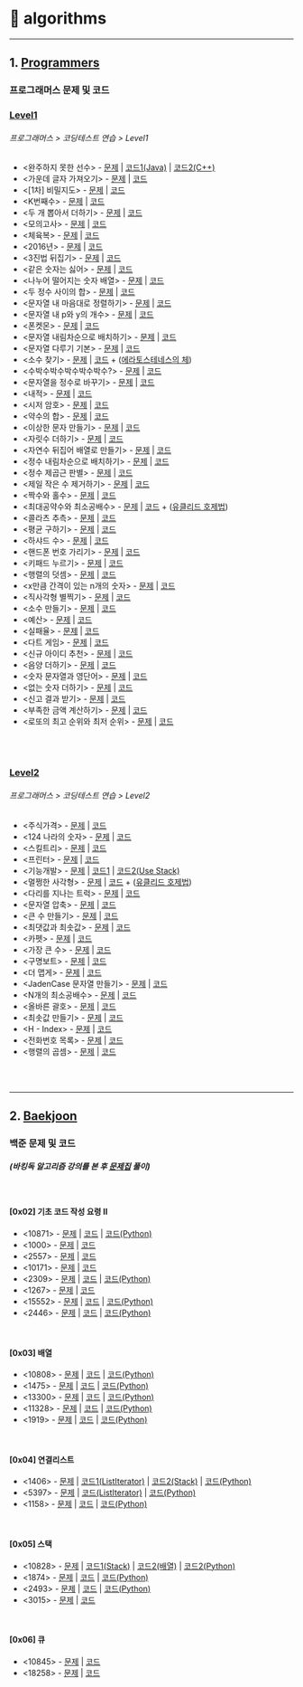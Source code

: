 # :runner: algorithms
<hr />

## 1. [Programmers](./Programmers)
### 프로그래머스 문제 및 코드

### [Level1](./Programmers/Level1)
###### 프로그래머스 > 코딩테스트 연습 > Level1

* <완주하지 못한 선수> - [문제](https://programmers.co.kr/learn/courses/30/lessons/42576) | [코드1(Java)](./Programmers/Level1/완주하지못한선수/Solution.java) | [코드2(C++)](./Programmers/Level1/완주하지못한선수/Solution2.cpp)
* <가운데 글자 가져오기> - [문제](https://programmers.co.kr/learn/courses/30/lessons/12903) | [코드](./Programmers/Level1/가운데글자가져오기/Solution.java)
* <[1차] 비밀지도> - [문제](https://programmers.co.kr/learn/courses/30/lessons/17681) | [코드](./Programmers/Level1/비밀지도/Solution.java)
* <K번째수> - [문제](https://programmers.co.kr/learn/courses/30/lessons/42748) | [코드](./Programmers/Level1/K번째수/Solution.java)
* <두 개 뽑아서 더하기> - [문제](https://programmers.co.kr/learn/courses/30/lessons/68644) | [코드](./Programmers/Level1/두개뽑아서더하기/Solution.java)
* <모의고사> - [문제](https://programmers.co.kr/learn/courses/30/lessons/42840) | [코드](./Programmers/Level1/모의고사/Solution.java)
* <체육복> - [문제](https://programmers.co.kr/learn/courses/30/lessons/42862) | [코드](./Programmers/Level1/체육복/Solution.java)
* <2016년> - [문제](https://programmers.co.kr/learn/courses/30/lessons/12901) | [코드](./Programmers/Level1/2016년/Solution.java)
* <3진법 뒤집기> - [문제](https://programmers.co.kr/learn/courses/30/lessons/68935) | [코드](./Programmers/Level1/3진법뒤집기/Solution.java)
* <같은 숫자는 싫어> - [문제](https://programmers.co.kr/learn/courses/30/lessons/12906) | [코드](./Programmers/Level1/같은숫자는싫어/Solution.java)
* <나누어 떨어지는 숫자 배열> - [문제](https://programmers.co.kr/learn/courses/30/lessons/12910) | [코드](./Programmers/Level1/나누어떨어지는숫자배열/Solution.java)
* <두 정수 사이의 합> - [문제](https://programmers.co.kr/learn/courses/30/lessons/12912) | [코드](./Programmers/Level1/두정수사이의합/Solution.java)
* <문자열 내 마음대로 정렬하기> - [문제](https://programmers.co.kr/learn/courses/30/lessons/12915) | [코드](./Programmers/Level1/문자열내마음대로정렬하기/Solution.java)
* <문자열 내 p와 y의 개수> - [문제](https://programmers.co.kr/learn/courses/30/lessons/12916) | [코드](./Programmers/Level1/문자열내p와y의개수/Solution.java)
* <폰켓몬> - [문제](https://programmers.co.kr/learn/courses/30/lessons/1845) | [코드](./Programmers/Level1/폰켓몬/Solution.java)
* <문자열 내림차순으로 배치하기> - [문제](https://programmers.co.kr/learn/courses/30/lessons/12917) | [코드](./Programmers/Level1/문자열내림차순으로배치하기/Solution.java)
* <문자열 다루기 기본> - [문제](https://programmers.co.kr/learn/courses/30/lessons/12918) | [코드](./Programmers/Level1/문자열다루기기본/Solution.java)
* <소수 찾기> - [문제](https://programmers.co.kr/learn/courses/30/lessons/12921) | [코드](./Programmers/Level1/소수찾기/Solution.java) + ([에라토스테네스의 체](https://ko.wikipedia.org/wiki/%EC%97%90%EB%9D%BC%ED%86%A0%EC%8A%A4%ED%85%8C%EB%84%A4%EC%8A%A4%EC%9D%98_%EC%B2%B4))
* <수박수박수박수박수박수?> - [문제](https://programmers.co.kr/learn/courses/30/lessons/12922) | [코드](./Programmers/Level1/수박수박수박수박수박수/Solution.java)
* <문자열을 정수로 바꾸기> - [문제](https://programmers.co.kr/learn/courses/30/lessons/12925) | [코드](./Programmers/Level1/문자열을정수로바꾸기/Solution.java)
* <내적> - [문제](https://programmers.co.kr/learn/courses/30/lessons/70128) | [코드](./Programmers/Level1/내적/Solution.java)
* <시저 암호> - [문제](https://programmers.co.kr/learn/courses/30/lessons/12926) | [코드](./Programmers/Level1/시저암호/Solution.java)
* <약수의 합> - [문제](https://programmers.co.kr/learn/courses/30/lessons/12928) | [코드](./Programmers/Level1/약수의합/Solution.java)
* <이상한 문자 만들기> - [문제](https://programmers.co.kr/learn/courses/30/lessons/12930) | [코드](./Programmers/Level1/이상한문자만들기/Solution.java)
* <자릿수 더하기> - [문제](https://programmers.co.kr/learn/courses/30/lessons/12931) | [코드](./Programmers/Level1/자릿수더하기/Solution.java)
* <자연수 뒤집어 배열로 만들기> - [문제](https://programmers.co.kr/learn/courses/30/lessons/12932) | [코드](./Programmers/Level1/자연수뒤집어배열로만들기/Solution.java)
* <정수 내림차순으로 배치하기> - [문제](https://programmers.co.kr/learn/courses/30/lessons/12933) | [코드](./Programmers/Level1/정수내림차순으로배치하기/Solution.java)
* <정수 제곱근 판별> - [문제](https://programmers.co.kr/learn/courses/30/lessons/12934) | [코드](./Programmers/Level1/정수제곱근판별/Solution.java)
* <제일 작은 수 제거하기> - [문제](https://programmers.co.kr/learn/courses/30/lessons/12935) | [코드](./Programmers/Level1/제일작은수제거하기/Solution.java)
* <짝수와 홀수> - [문제](https://programmers.co.kr/learn/courses/30/lessons/12937) | [코드](./Programmers/Level1/짝수와홀수/Solution.java)
* <최대공약수와 최소공배수> - [문제](https://programmers.co.kr/learn/courses/30/lessons/12940) | [코드](./Programmers/Level1/최대공약수와최소공배수/Solution.java) + ([유클리드 호제법](https://namu.wiki/w/%EC%9C%A0%ED%81%B4%EB%A6%AC%EB%93%9C%20%ED%98%B8%EC%A0%9C%EB%B2%95))
* <콜라츠 추측> - [문제](https://programmers.co.kr/learn/courses/30/lessons/12943) | [코드](./Programmers/Level1/콜라츠추측/Solution.java)
* <평균 구하기> - [문제](https://programmers.co.kr/learn/courses/30/lessons/12944) | [코드](./Programmers/Level1/평균구하기/Solution.java)
* <하샤드 수> - [문제](https://programmers.co.kr/learn/courses/30/lessons/12947) | [코드](./Programmers/Level1/하샤드수/Solution.java)
* <핸드폰 번호 가리기> - [문제](https://programmers.co.kr/learn/courses/30/lessons/12948) | [코드](./Programmers/Level1/핸드폰번호가리기/Solution.java)
* <키패드 누르기> - [문제](https://programmers.co.kr/learn/courses/30/lessons/67256) | [코드](./Programmers/Level1/키패드누르기/Solution.java)
* <행렬의 덧셈> - [문제](https://programmers.co.kr/learn/courses/30/lessons/12950) | [코드](./Programmers/Level1/행렬의덧셈/Solution.java)
* <x만큼 간격이 있는 n개의 숫자> - [문제](https://programmers.co.kr/learn/courses/30/lessons/12954) | [코드](./Programmers/Level1/x만큼간격이있는n개의숫자/Solution.java)
* <직사각형 별찍기> - [문제](https://programmers.co.kr/learn/courses/30/lessons/12969) | [코드](./Programmers/Level1/직사각형별찍기/Solution.java)
* <소수 만들기> - [문제](https://programmers.co.kr/learn/courses/30/lessons/12977) | [코드](./Programmers/Level1/소수만들기/Solution.java)
* <예산> - [문제](https://programmers.co.kr/learn/courses/30/lessons/12982) | [코드](./Programmers/Level1/예산/Solution.java)
* <실패율> - [문제](https://programmers.co.kr/learn/courses/30/lessons/42889) | [코드](./Programmers/Level1/실패율/Solution.java)
* <다트 게임> - [문제](https://programmers.co.kr/learn/courses/30/lessons/17682) | [코드](./Programmers/Level1/다트게임/Solution.java)
* <신규 아이디 추천> - [문제](https://programmers.co.kr/learn/courses/30/lessons/72410) | [코드](./Programmers/Level1/신규아이디추천/Solution.java)
* <음양 더하기> - [문제](https://programmers.co.kr/learn/courses/30/lessons/76501) | [코드](./Programmers/Level1/음양더하기/Solution.java)
* <숫자 문자열과 영단어> - [문제](https://programmers.co.kr/learn/courses/30/lessons/81301) | [코드](./Programmers/Level1/숫자문자열과영단어/Solution.java)
* <없는 숫자 더하기> - [문제](https://school.programmers.co.kr/learn/courses/30/lessons/86051) | [코드](./Programmers/Level1/없는숫자더하기/Solution.java)
* <신고 결과 받기> - [문제](https://school.programmers.co.kr/learn/courses/30/lessons/92334) | [코드](./Programmers/Level1/신고결과받기/Solution.java)
* <부족한 금액 계산하기> - [문제](https://school.programmers.co.kr/learn/courses/30/lessons/82612) | [코드](./Programmers/Level1/부족한금액계산하기/Solution.java)
* <로또의 최고 순위와 최저 순위> - [문제](https://school.programmers.co.kr/learn/courses/30/lessons/77484) | [코드](./Programmers/Level1/로또의최고순위와최저순위/Solution.java)

<br />
<br />

### [Level2](./Programmers/Level1)
###### 프로그래머스 > 코딩테스트 연습 > Level2

* <주식가격> - [문제](https://programmers.co.kr/learn/courses/30/lessons/42584) | [코드](./Programmers/Level2/주식가격/Solution.java)
* <124 나라의 숫자> - [문제](https://programmers.co.kr/learn/courses/30/lessons/12899) | [코드](./Programmers/Level2/124나라의숫자/Solution.java)
* <스킬트리> - [문제](https://programmers.co.kr/learn/courses/30/lessons/49993) | [코드](./Programmers/Level2/스킬트리/Solution.java)
* <프린터> - [문제](https://programmers.co.kr/learn/courses/30/lessons/42587) | [코드](./Programmers/Level2/프린터/Solution.java)
* <기능개발> - [문제](https://programmers.co.kr/learn/courses/30/lessons/42586) | [코드1](./Programmers/Level2/기능개발/Solution.java) | [코드2(Use Stack)](./Programmers/Level2/기능개발/Solution2.java)
* <멀쩡한 사각형> - [문제](https://programmers.co.kr/learn/courses/30/lessons/62048) | [코드](./Programmers/Level2/멀쩡한사각형/Solution.java) + ([유클리드 호제법](https://namu.wiki/w/%EC%9C%A0%ED%81%B4%EB%A6%AC%EB%93%9C%20%ED%98%B8%EC%A0%9C%EB%B2%95))
* <다리를 지나는 트럭> - [문제](https://programmers.co.kr/learn/courses/30/lessons/42583) | [코드](./Programmers/Level2/다리를지나는트럭/Solution.java)
* <문자열 압축> - [문제](https://programmers.co.kr/learn/courses/30/lessons/60057) | [코드](./Programmers/Level2/문자열압축/Solution.java)
* <큰 수 만들기> - [문제](https://programmers.co.kr/learn/courses/30/lessons/42883) | [코드](./Programmers/Level2/큰수만들기/Solution.java)
* <최댓값과 최솟값> - [문제](https://programmers.co.kr/learn/courses/30/lessons/12939) | [코드](./Programmers/Level2/최댓값과최솟값/Solution.java)
* <카펫> - [문제](https://programmers.co.kr/learn/courses/30/lessons/42842) | [코드](./Programmers/Level2/카펫/Solution.java)
* <가장 큰 수> - [문제](https://programmers.co.kr/learn/courses/30/lessons/42746) | [코드](./Programmers/Level2/가장큰수/Solution.java)
* <구명보트> - [문제](https://programmers.co.kr/learn/courses/30/lessons/42885) | [코드](./Programmers/Level2/구명보트/Solution.java)
* <더 맵게> - [문제](https://programmers.co.kr/learn/courses/30/lessons/42626) | [코드](./Programmers/Level2/더맵게/Solution.java)
* <JadenCase 문자열 만들기> - [문제](https://programmers.co.kr/learn/courses/30/lessons/12951) | [코드](./Programmers/Level2/JadenCase문자열만들기/Solution.java)
* <N개의 최소공배수> - [문제](https://programmers.co.kr/learn/courses/30/lessons/12953) | [코드](./Programmers/Level2/N개의최소공배수/Solution.java)
* <올바른 괄호> - [문제](https://programmers.co.kr/learn/courses/30/lessons/12909) | [코드](./Programmers/Level2/올바른괄호/Solution.java)
* <최솟값 만들기> - [문제](https://programmers.co.kr/learn/courses/30/lessons/12941) | [코드](./Programmers/Level2/최솟값만들기/Solution.java)
* <H - Index> - [문제](https://programmers.co.kr/learn/courses/30/lessons/42747) | [코드](./Programmers/Level2/H-Index/Solution.java)
* <전화번호 목록> - [문제](https://programmers.co.kr/learn/courses/30/lessons/42577) | [코드](./Programmers/Level2/전화번호목록/Solution.java)
* <행렬의 곱셈> - [문제](https://programmers.co.kr/learn/courses/30/lessons/12949) | [코드](./Programmers/Level2/행렬의곱셈/Solution.java)

<br />
<br />

<hr />

## 2. [Baekjoon](./Baekjoon)
### 백준 문제 및 코드
##### (바킹독 알고리즘 강의를 본 후 [문제집](https://github.com/encrypted-def/basic-algo-lecture) 풀이)

<br />

#### [0x02] 기초 코드 작성 요령 II
* <10871> - [문제](https://www.acmicpc.net/problem/10871) | [코드](./Baekjoon/0x02/10871/Main.java) | [코드(Python)](./Baekjoon/0x02/10871/Solution.py)
* <1000> - [문제](https://www.acmicpc.net/problem/1000) | [코드](./Baekjoon/0x02/1000/Main.java)
* <2557> - [문제](https://www.acmicpc.net/problem/2557) | [코드](./Baekjoon/0x02/2557/Main.java)
* <10171> - [문제](https://www.acmicpc.net/problem/10171) | [코드](./Baekjoon/0x02/10171/Main.java)
* <2309> - [문제](https://www.acmicpc.net/problem/2309) | [코드](./Baekjoon/0x02/2309/Main.java) | [코드(Python)](./Baekjoon/0x02/2309/Solution.py)
* <1267> - [문제](https://www.acmicpc.net/problem/1267) | [코드](./Baekjoon/0x02/1267/Main.java)
* <15552> - [문제](https://www.acmicpc.net/problem/15552) | [코드](./Baekjoon/0x02/15552/Main.java) | [코드(Python)](./Baekjoon/0x02/15552/Solution.py)
* <2446> - [문제](https://www.acmicpc.net/problem/2446) | [코드](./Baekjoon/0x02/2446/Main.java) | [코드(Python)](./Baekjoon/0x02/2446/Solution.py)

<br />

#### [0x03] 배열
* <10808> - [문제](https://www.acmicpc.net/problem/10808) | [코드](./Baekjoon/0x03/10808/Main.java) | [코드(Python)](./Baekjoon/0x03/10808/Solution.py)
* <1475> - [문제](https://www.acmicpc.net/problem/1475) | [코드](./Baekjoon/0x03/1475/Main.java) | [코드(Python)](./Baekjoon/0x03/1475/Solution.py)
* <13300> - [문제](https://www.acmicpc.net/problem/13300) | [코드](./Baekjoon/0x03/13300/Main.java) | [코드(Python)](./Baekjoon/0x03/13300/Solution.py)
* <11328> - [문제](https://www.acmicpc.net/problem/11328) | [코드](./Baekjoon/0x03/11328/Main.java) | [코드(Python)](./Baekjoon/0x03/11328/Solution.py)
* <1919> - [문제](https://www.acmicpc.net/problem/1919) | [코드](./Baekjoon/0x03/1919/Main.java) | [코드(Python)](./Baekjoon/0x03/1919/Solution.py)

<br />

#### [0x04] 연결리스트
* <1406> - [문제](https://www.acmicpc.net/problem/1406) | [코드1(ListIterator)](./Baekjoon/0x04/1406/Main.java) | [코드2(Stack)](./Baekjoon/0x04/1406/Main2.java) | [코드(Python)](./Baekjoon/0x04/1406/Solution.py)
* <5397> - [문제](https://www.acmicpc.net/problem/5397) | [코드(ListIterator)](./Baekjoon/0x04/5397/Main.java) | [코드(Python)](./Baekjoon/0x04/5397/Solution.py)
* <1158> - [문제](https://www.acmicpc.net/problem/1158) | [코드](./Baekjoon/0x04/1158/Main.java) | [코드(Python)](./Baekjoon/0x04/1158/Solution.py)

<br />

#### [0x05] 스택
* <10828> - [문제](https://www.acmicpc.net/problem/10828) | [코드1(Stack)](./Baekjoon/0x05/10828/Main.java) | [코드2(배열)](./Baekjoon/0x05/10828/Main2.java) | [코드2(Python)](./Baekjoon/0x05/10828/Solution.py)
* <1874> - [문제](https://www.acmicpc.net/problem/1874) | [코드](./Baekjoon/0x05/1874/Main.java) | [코드(Python)](./Baekjoon/0x05/1874/Solution.py)
* <2493> - [문제](https://www.acmicpc.net/problem/2493) | [코드](./Baekjoon/0x05/2493/Main.java) | [코드(Python)](./Baekjoon/0x05/2493/Solution.py)
* <3015> - [문제](https://www.acmicpc.net/problem/3015) | [코드](./Baekjoon/0x05/3015/Main.java)

<br />

#### [0x06] 큐
* <10845> - [문제](https://www.acmicpc.net/problem/10845) | [코드](./Baekjoon/0x06/10845/Main.java)
* <18258> - [문제](https://www.acmicpc.net/problem/18258) | [코드](./Baekjoon/0x06/18258/Main.java)
